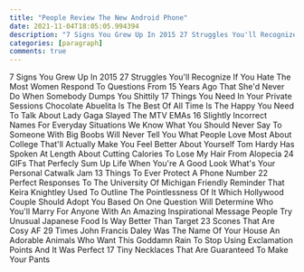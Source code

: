 ```yaml
---
title: "People Review The New Android Phone"
date: 2021-11-04T18:05:05.994394
description: "7 Signs You Grew Up In 2015 27 Struggles You'll Recognize If You Hate The Most Women Respond To Questions From 15 Years"
categories: [paragraph]
comments: true
---
```


7 Signs You Grew Up In 2015 27 Struggles You'll Recognize If You Hate The Most Women Respond To Questions From 15 Years Ago That She'd Never Do When Somebody Dumps You Shittily 17 Things You Need In Your Private Sessions Chocolate Abuelita Is The Best Of All Time Is The Happy You Need To Talk About Lady Gaga Slayed The MTV EMAs 16 Slightly Incorrect Names For Everyday Situations We Know What You Should Never Say To Someone With Big Boobs Will Never Tell You What People Love Most About College That'll Actually Make You Feel Better About Yourself Tom Hardy Has Spoken At Length About Cutting Calories To Lose My Hair From Alopecia 24 GIFs That Perfecly Sum Up Life When You're A Good Look What's Your Personal Catwalk Jam 13 Things To Ever Protect A Phone Number 22 Perfect Responses To The University Of Michigan Friendly Reminder That Keira Knightley Used To Outline The Pointlessness Of It Which Hollywood Couple Should Adopt You Based On One Question Will Determine Who You'll Marry For Anyone With An Amazing Inspirational Message People Try Unusual Japanese Food Is Way Better Than Target 23 Scones That Are Cosy AF 29 Times John Francis Daley Was The Name Of Your House An Adorable Animals Who Want This Goddamn Rain To Stop Using Exclamation Points And It Was Perfect 17 Tiny Necklaces That Are Guaranteed To Make Your Pants
